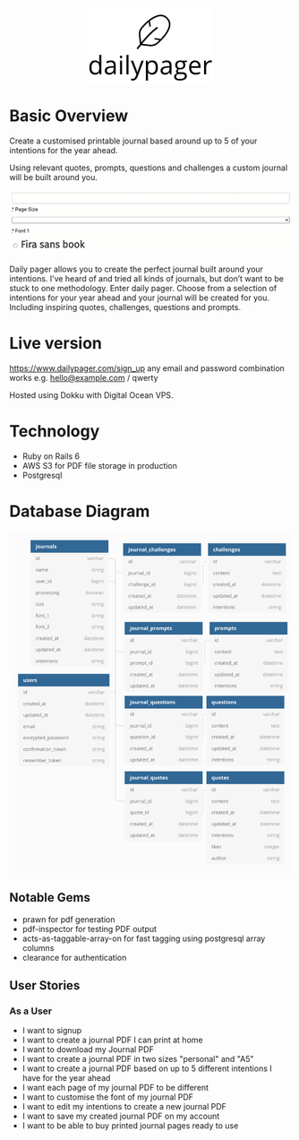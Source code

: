 <p align="center"><img src="readme/logo.png"></img></p>

# Basic Overview

Create a customised printable journal based around up to 5 of your intentions for the year ahead.

Using relevant quotes, prompts, questions and challenges a custom journal will be built around you.

![Intentions](readme/intentions_picker.gif)

Daily pager allows you to create the perfect journal built around your intentions. I’ve heard of and tried all kinds of journals, but don’t want to be stuck to one methodology. Enter daily pager.
Choose from a selection of intentions for your year ahead and your journal will be created for you. Including inspiring quotes, challenges, questions and prompts.

# Live version

https://www.dailypager.com/sign_up
any email and password combination works e.g. hello@example.com / qwerty

Hosted using Dokku with Digital Ocean VPS.

# Technology

- Ruby on Rails 6
- AWS S3 for PDF file storage in production
- Postgresql

# Database Diagram

![Database](readme/database_diagram.png)

## Notable Gems
- prawn for pdf generation
- pdf-inspector for testing PDF output
- acts-as-taggable-array-on for fast tagging using postgresql array columns
- clearance for authentication


## User Stories
 
### As a User

- I want to signup
- I want to create a journal PDF I can print at home
- I want to download my Journal PDF
- I want to create a journal PDF in two sizes "personal" and "A5"
- I want to create a journal PDF based on up to 5 different intentions I have for the year ahead
- I want each page of my journal PDF to be different
- I want to customise the font of my journal PDF
- I want to edit my intentions to create a new journal PDF
- I want to save my created journal PDF on my account
- I want to be able to buy printed journal pages ready to use




